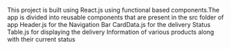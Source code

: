 This project is built using React.js using functional based components.The app is divided into reusable components that are present in the src folder of app
Header.js for the Navigation Bar
CardData.js for the delivery Status
Table.js for displaying the delivery Information of various products along with their current status
